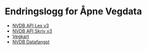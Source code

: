 # Endringslogg for Åpne Vegdata

* [NVDB API Les v3](APILESV3.html)
* [NVDB API Skriv v3](APISKRIVV3.html)
* [Vegkart](vegkart.html)
* [NVDB Datafangst](datafangst.html)
